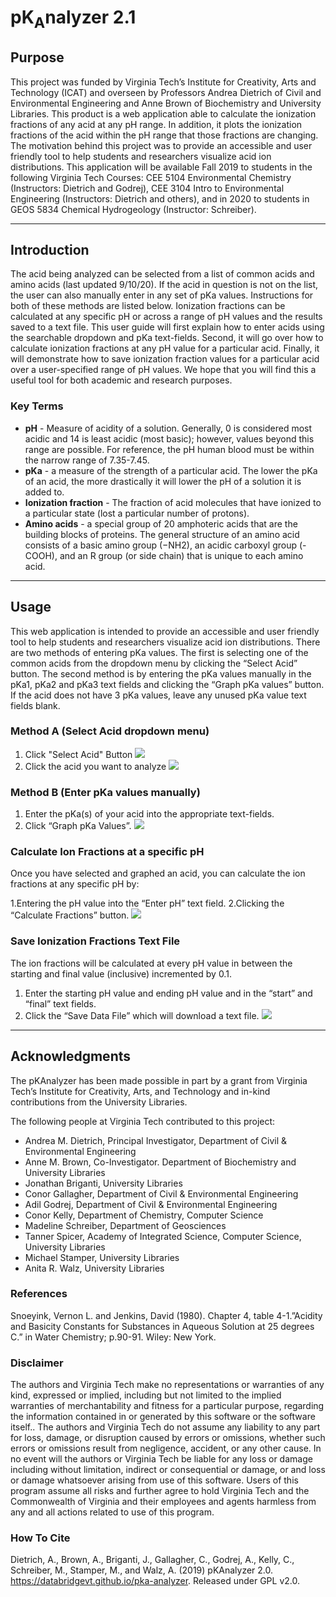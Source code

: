 # pK<sub>A</sub>nalyzer 2.1

## Purpose

This project was funded by Virginia Tech’s Institute for Creativity, Arts and Technology (ICAT) and overseen by Professors Andrea Dietrich of Civil and Environmental Engineering and Anne Brown of Biochemistry and University Libraries. This product is a web application able to calculate the ionization fractions of any acid at any pH range. In addition, it plots the ionization fractions of the acid within the pH range that those fractions are changing. The motivation behind this project was to provide an accessible and user friendly tool to help students and researchers visualize acid ion distributions. This application will be available Fall 2019 to students in the following Virginia Tech Courses: CEE 5104 Environmental Chemistry (Instructors: Dietrich and Godrej), CEE 3104 Intro to Environmental Engineering (Instructors: Dietrich and others), and in 2020 to students in GEOS 5834 Chemical Hydrogeology (Instructor: Schreiber). 

***

## Introduction

The acid being analyzed can be selected from a list of common acids and amino acids (last updated 9/10/20). If the acid in question is not on the list, the user can also manually enter in any set of pKa values. Instructions for both of these methods are listed below. Ionization fractions can be calculated at any specific pH or across a range of pH values and the results saved to a text file. This user guide will first explain how to enter acids using the searchable dropdown and pKa text-fields. Second, it will go over how to calculate ionization fractions at any pH value for a particular acid. Finally, it will demonstrate how to save ionization fraction values for a particular acid over a user-specified range of pH values. We hope that you will find this a useful tool for both academic and research purposes. 

### Key Terms

- **pH** - Measure of acidity of a solution. Generally, 0 is considered most acidic and 14 is least acidic (most basic); however, values beyond this range are possible. For reference, the pH human blood must be within the narrow range of 7.35-7.45.
- **pKa** - a measure of the strength of a particular acid. The lower the pKa of an acid, the more drastically it will lower the pH of a solution it is added to.
- **Ionization fraction** - The fraction of acid molecules that have ionized to a particular state (lost a particular number of protons).
- **Amino acids** - a special group of 20 amphoteric acids that are the building blocks of proteins. The general structure of an amino acid consists of a basic amino group (−NH2), an acidic carboxyl group (-COOH), and an R group (or side chain) that is unique to each amino acid.

***

## Usage

This web application is intended to provide an accessible and user friendly tool to help students and researchers visualize acid ion distributions. There are two methods of entering pKa values. The first is selecting one of the common acids from the dropdown menu by clicking the “Select Acid” button. The second method is by entering the pKa values manually in the pKa1, pKa2 and pKa3 text fields and clicking the “Graph pKa values” button. If the acid does not have 3 pKa values, leave any unused pKa value text fields blank. 

### Method A (Select Acid dropdown menu)
1. Click "Select Acid" Button
    ![](./images/Select_Acid.png)
2. Click the acid you want to analyze
    ![](./images/Acid_Dropdown.png)
### Method B (Enter pKa values manually)
1. Enter the pKa(s) of your acid into the appropriate text-fields.
2. Click “Graph pKa Values”.
    ![](./images/Slider.png)
### Calculate Ion Fractions at a specific pH
Once you have selected and graphed an acid, you can calculate the ion fractions at any specific pH by:

1.Entering the pH value into the “Enter pH” text field.
2.Clicking the “Calculate Fractions” button.
![](./images/Fractions.png)
### Save Ionization Fractions Text File
The ion fractions will be calculated at every pH value in between the starting and final value (inclusive) incremented by 0.1.

1. Enter the starting pH value and ending pH value and in the “start” and “final” text fields.
2. Click the “Save Data File” which will download a text file. 
![](./images/pH.png)

***

## Acknowledgments
The pKAnalyzer has been made possible in part by a grant from Virginia Tech’s Institute for Creativity, Arts, and Technology and in-kind contributions from the University Libraries. 


The following people at Virginia Tech contributed to this project:

- Andrea M. Dietrich, Principal Investigator, Department of Civil & Environmental Engineering
- Anne M. Brown, Co-Investigator. Department of Biochemistry and University Libraries
- Jonathan Briganti, University Libraries
- Conor Gallagher, Department of Civil & Environmental Engineering
- Adil Godrej, Department of Civil & Environmental Engineering
- Conor Kelly, Department of Chemistry, Computer Science
- Madeline Schreiber, Department of Geosciences
- Tanner Spicer, Academy of Integrated Science, Computer Science, University Libraries 
- Michael Stamper, University Libraries
- Anita R. Walz, University Libraries

### References 
Snoeyink, Vernon L. and Jenkins, David (1980). Chapter 4, table 4-1.”Acidity and Basicity Constants for Substances in Aqueous Solution at 25 degrees C.” in Water Chemistry; p.90-91. Wiley: New York.


### Disclaimer
The authors and Virginia Tech make no representations or warranties of any kind, expressed or implied, including but not limited to the implied warranties of merchantability and fitness for a particular purpose, regarding the information contained in or generated by this software or the software itself.. The authors and Virginia Tech do not assume any liability to any part for loss, damage, or disruption caused by errors or omissions, whether such errors or omissions result from negligence, accident, or any other cause. In no event will the authors or Virginia Tech be liable for any loss or damage including without limitation, indirect or consequential or damage, or and loss or damage whatsoever arising from use of this software. Users of this program assume all risks and further agree to hold Virginia Tech and the Commonwealth of Virginia and their employees and agents harmless from any and all actions related to use of this program.

### How To Cite
Dietrich, A., Brown, A., Briganti, J., Gallagher, C., Godrej, A., Kelly, C., Schreiber, M., Stamper, M., and Walz, A. (2019) pKAnalyzer 2.0. https://databridgevt.github.io/pka-analyzer. Released under GPL v2.0. 
